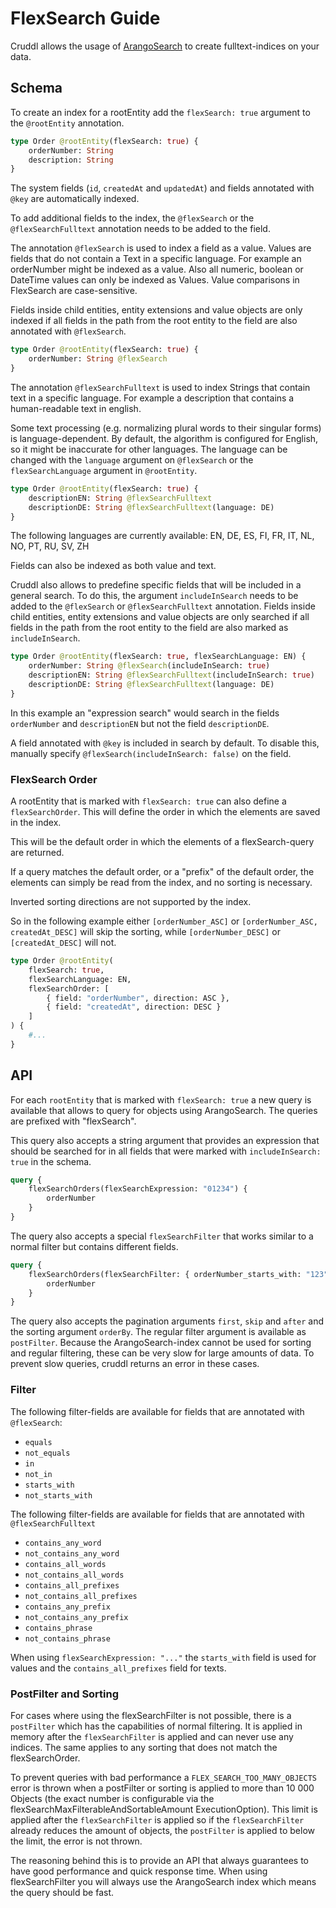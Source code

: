 # FlexSearch Guide

Cruddl allows the usage of [ArangoSearch](https://www.arangodb.com/arangodb-training-center/search/)
to create fulltext-indices on your data.

## Schema

To create an index for a rootEntity add the `flexSearch: true` argument to the `@rootEntity`
annotation.

```graphql
type Order @rootEntity(flexSearch: true) {
    orderNumber: String
    description: String
}
```

The system fields (`id`, `createdAt` and `updatedAt`) and fields annotated with `@key` are
automatically indexed.

To add additional fields to the index, the `@flexSearch` or the `@flexSearchFulltext` annotation
needs to be added to the field.

The annotation `@flexSearch` is used to index a field as a value. Values are fields that do not
contain a Text in a specific language. For example an orderNumber might be indexed as a value. Also
all numeric, boolean or DateTime values can only be indexed as Values. Value comparisons in
FlexSearch are case-sensitive.

Fields inside child entities, entity extensions and value objects are only indexed if all fields in
the path from the root entity to the field are also annotated with `@flexSearch`.

```graphql
type Order @rootEntity(flexSearch: true) {
    orderNumber: String @flexSearch
}
```

The annotation `@flexSearchFulltext` is used to index Strings that contain text in a specific
language. For example a description that contains a human-readable text in english.

Some text processing (e.g. normalizing plural words to their singular forms) is language-dependent.
By default, the algorithm is configured for English, so it might be inaccurate for other languages.
The language can be changed with the `language` argument on `@flexSearch` or the
`flexSearchLanguage` argument in `@rootEntity`.

```graphql
type Order @rootEntity(flexSearch: true) {
    descriptionEN: String @flexSearchFulltext
    descriptionDE: String @flexSearchFulltext(language: DE)
}
```

The following languages are currently available: EN, DE, ES, FI, FR, IT, NL, NO, PT, RU, SV, ZH

Fields can also be indexed as both value and text.

Cruddl also allows to predefine specific fields that will be included in a general search. To do
this, the argument `includeInSearch` needs to be added to the `@flexSearch` or `@flexSearchFulltext`
annotation. Fields inside child entities, entity extensions and value objects are only searched if
all fields in the path from the root entity to the field are also marked as `includeInSearch`.

```graphql
type Order @rootEntity(flexSearch: true, flexSearchLanguage: EN) {
    orderNumber: String @flexSearch(includeInSearch: true)
    descriptionEN: String @flexSearchFulltext(includeInSearch: true)
    descriptionDE: String @flexSearchFulltext(language: DE)
}
```

In this example an "expression search" would search in the fields `orderNumber` and `descriptionEN`
but not the field `descriptionDE`.

A field annotated with `@key` is included in search by default. To disable this, manually specify
`@flexSearch(includeInSearch: false)` on the field.

### FlexSearch Order

A rootEntity that is marked with `flexSearch: true` can also define a `flexSearchOrder`. This will
define the order in which the elements are saved in the index.

This will be the default order in which the elements of a flexSearch-query are returned.

If a query matches the default order, or a "prefix" of the default order, the elements can simply be
read from the index, and no sorting is necessary.

Inverted sorting directions are not supported by the index.

So in the following example either `[orderNumber_ASC]` or `[orderNumber_ASC, createdAt_DESC]` will
skip the sorting, while `[orderNumber_DESC]` or `[createdAt_DESC]` will not.

```graphql
type Order @rootEntity(
    flexSearch: true,
    flexSearchLanguage: EN,
    flexSearchOrder: [
        { field: "orderNumber", direction: ASC },
        { field: "createdAt", direction: DESC }
    ]
) {
    #...
}
```

## API

For each `rootEntity` that is marked with `flexSearch: true` a new query is available that allows to
query for objects using ArangoSearch. The queries are prefixed with "flexSearch".

This query also accepts a string argument that provides an expression that should be searched for in
all fields that were marked with `includeInSearch: true` in the schema.

```graphql
query {
    flexSearchOrders(flexSearchExpression: "01234") {
        orderNumber
    }
}
```

The query also accepts a special `flexSearchFilter` that works similar to a normal filter but
contains different fields.

```graphql
query {
    flexSearchOrders(flexSearchFilter: { orderNumber_starts_with: "123" }) {
        orderNumber
    }
}
```

The query also accepts the pagination arguments `first`, `skip` and `after` and the sorting argument
`orderBy`. The regular filter argument is available as `postFilter`. Because the ArangoSearch-index
cannot be used for sorting and regular filtering, these can be very slow for large amounts of data.
To prevent slow queries, cruddl returns an error in these cases.

### Filter

The following filter-fields are available for fields that are annotated with `@flexSearch`:

- `equals`
- `not_equals`
- `in`
- `not_in`
- `starts_with`
- `not_starts_with`

The following filter-fields are available for fields that are annotated with `@flexSearchFulltext`

- `contains_any_word`
- `not_contains_any_word`
- `contains_all_words`
- `not_contains_all_words`
- `contains_all_prefixes`
- `not_contains_all_prefixes`
- `contains_any_prefix`
- `not_contains_any_prefix`
- `contains_phrase`
- `not_contains_phrase`

When using `flexSearchExpression: "..."` the `starts_with` field is used for values and the
`contains_all_prefixes` field for texts.

### PostFilter and Sorting

For cases where using the flexSearchFilter is not possible, there is a `postFilter` which has the
capabilities of normal filtering. It is applied in memory after the `flexSearchFilter` is applied
and can never use any indices. The same applies to any sorting that does not match the
flexSearchOrder.

To prevent queries with bad performance a `FLEX_SEARCH_TOO_MANY_OBJECTS` error is thrown when a
postFilter or sorting is applied to more than 10 000 Objects (the exact number is configurable via
the flexSearchMaxFilterableAndSortableAmount ExecutionOption). This limit is applied after the 
`flexSearchFilter` is applied so if the `flexSearchFilter` already reduces the amount of objects,
the `postFilter` is applied to below the limit, the error is not thrown.

The reasoning behind this is to provide an API that always guarantees to have good performance and
quick response time. When using flexSearchFilter you will always use the ArangoSearch index which
means the query should be fast.

